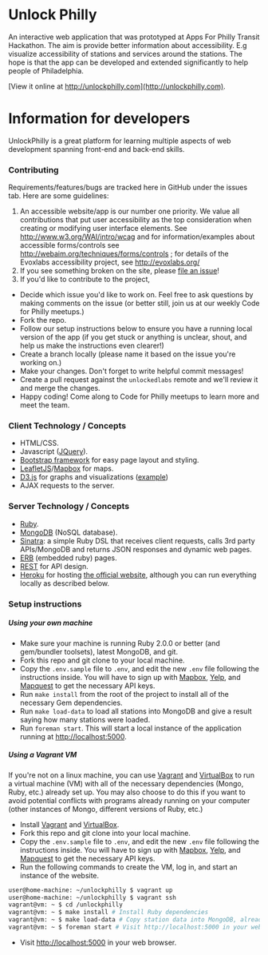 # Unlock Philly

An interactive web application that was prototyped at Apps For Philly Transit
Hackathon. The aim is provide better information about accessibility. E.g
visualize accessibility of stations and services around the stations. The hope
is that the app can be developed and extended significantly to help people of
Philadelphia.

[View it online at http://unlockphilly.com](http://unlockphilly.com).

# Information for developers

UnlockPhilly is a great platform for learning multiple aspects of web
development spanning front-end and back-end skills.

### Contributing
Requirements/features/bugs are tracked here in GitHub under the issues tab.
Here are some guidelines:

1. An accessible website/app is our number one priority. We value all contributions that put user accessibility as the top consideration when creating or modifying user interface elements. See http://www.w3.org/WAI/intro/wcag and for information/examples about accessible forms/controls see http://webaim.org/techniques/forms/controls ; for details of the Evoxlabs accessibility project, see http://evoxlabs.org/
2. If you see something broken on the site, please [file an issue](https://github.com/UnlockedLab/unlockphilly/issues/new)!
3. If you'd like to contribute to the project, 
 * Decide which issue you'd like to work on. Feel free to ask questions by
   making comments on the issue (or better still, join us at our weekly Code
   for Philly meetups.)
 * Fork the repo.
 * Follow our setup instructions below to ensure you have a running local
   version of the app (if you get stuck or anything is unclear, shout, and help
   us make the instructions even clearer!)
 * Create a branch locally (please name it based on the issue you're working
   on.)
 * Make your changes. Don't forget to write helpful commit messages!
 * Create a pull request against the `unlockedlabs` remote and we'll review it
   and merge the changes.
 * Happy coding! Come along to Code for Philly meetups to learn more and meet
   the team.

### Client Technology / Concepts

* HTML/CSS.
* Javascript ([JQuery](http://jquery.com)).
* [Bootstrap framework](http://getbootstrap.com/2.3.2/index.html) for easy page
  layout and styling.
* [LeafletJS](http://leafletjs.com)/[Mapbox](http://www.mapbox.com) for maps.
* [D3.js](http://d3js.org/) for graphs and visualizations ([example](http://www.unlockphilly.com/station/21532))
* AJAX requests to the server.

### Server Technology / Concepts

* [Ruby](http://www.ruby.org).
* [MongoDB](http://www.mongodb.org) (NoSQL database).
* [Sinatra](http://www.sinatrarb.com): a simple Ruby DSL that receives client
  requests, calls 3rd party APIs/MongoDB and returns JSON responses and dynamic
  web pages.
* [ERB](http://www.stuartellis.eu/articles/erb/) (embedded ruby) pages.
* [REST](http://rest.elkstein.org/) for API design.
* [Heroku](https://www.heroku.com) for hosting [the official
  website](http://www.unlockphilly.com), although you can run everything
  locally as described below.

### Setup instructions

##### Using your own machine

* Make sure your machine is running Ruby 2.0.0 or better (and gem/bundler
  toolsets), latest MongoDB, and git.
* Fork this repo and git clone to your local machine.
* Copy the `.env.sample` file to `.env`, and edit the new `.env` file following
  the instructions inside. You will have to sign up with
  [Mapbox](https://www.mapbox.com/signup/),
  [Yelp](https://www.yelp.com/signup?return_url=%2Fdevelopers%2Fgetting_started%2Fapi_access),
  and [Mapquest](http://developer.mapquest.com/) to get the necessary API keys.
* Run `make install` from the root of the project to install all of the
  necessary Gem dependencies.
* Run `make load-data` to load all stations into MongoDB and give a
  result saying how many stations were loaded.
* Run `foreman start`. This will start a local instance of the application running at [http://localhost:5000](http://localhost:5000).


##### Using a Vagrant VM

If you're not on a linux machine, you can use
[Vagrant](http://www.vagrantup.com/) and
[VirtualBox](https://www.virtualbox.org/) to run a virtual machine (VM) with all of
the necessary dependencies (Mongo, Ruby, etc.) already set up. You may also
choose to do this if you want to avoid potential conflicts with programs
already running on your computer (other instances of Mongo, different versions
of Ruby, etc.)

* Install [Vagrant](http://docs.vagrantup.com/v2/installation/index.html) and
  [VirtualBox](https://www.virtualbox.org/wiki/Downloads).
* Fork this repo and git clone into your local machine.
* Copy the `.env.sample` file to `.env`, and edit the new `.env` file following
  the instructions inside. You will have to sign up with
  [Mapbox](https://www.mapbox.com/signup/),
  [Yelp](https://www.yelp.com/signup?return_url=%2Fdevelopers%2Fgetting_started%2Fapi_access),
  and [Mapquest](http://developer.mapquest.com/) to get the necessary API keys.
* Run the following commands to create the VM, log in, and start an instance of
the website.
```bash
user@home-machine: ~/unlockphilly $ vagrant up
user@home-machine: ~/unlockphilly $ vagrant ssh
vagrant@vm: ~ $ cd /unlockphilly
vagrant@vm: ~ $ make install # Install Ruby dependencies
vagrant@vm: ~ $ make load-data # Copy station data into MongoDB, already running.
vagrant@vm: ~ $ foreman start # Visit http://localhost:5000 in your web browser.
```
* Visit [http://localhost:5000](http://localhost:5000) in your web browser.

